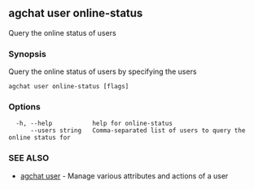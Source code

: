## agchat user online-status

Query the online status of users

### Synopsis

Query the online status of users by specifying the users

```
agchat user online-status [flags]
```

### Options

```
  -h, --help           help for online-status
      --users string   Comma-separated list of users to query the online status for
```

### SEE ALSO

* [agchat user](agchat_user.md)	 - Manage various attributes and actions of a user

